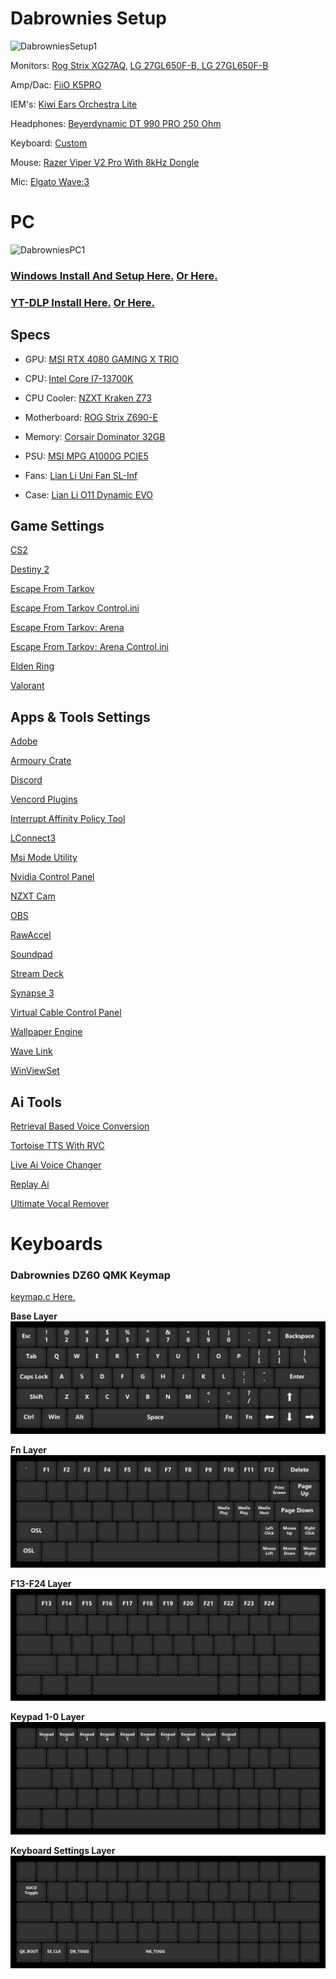 # Dabrownies Setup

![DabrowniesSetup1](doc/Media/Pictures/DabrowniesSetup1.jpg)

Monitors: [Rog Strix XG27AQ,](https://rog.asus.com/ca-en/monitors/27-to-31-5-inches/rog-strix-xg27aq-model/) [LG 27GL650F-B, LG 27GL650F-B](https://www.lg.com/us/monitors/lg-27gl650f-b-gaming-monitor)

Amp/Dac: [FiiO K5PRO](https://www.fiio.com/k5pro)

IEM's: [Kiwi Ears Orchestra Lite](https://www.linsoul.com/products/kiwi-ears-orchestra-lite)

Headphones: [Beyerdynamic DT 990 PRO 250 Ohm](https://north-america.beyerdynamic.com/p/dt-990-pro)

Keyboard: [Custom](https://github.com/DaRealDabrownie/Dabrownies-Setup/blob/main/README.md#keyboards)

Mouse: [Razer Viper V2 Pro With 8kHz Dongle](https://www.razer.com/ca-en/gaming-mice/razer-viper-v2-pro)

Mic: [Elgato Wave:3](https://www.elgato.com/ca/en/p/wave-3-black)


# PC

![DabrowniesPC1](doc/Media/Pictures/DabrowniesPC1.png)

### [Windows Install And Setup <ins>Here.</ins>](https://www.youtube.com/watch?v=6UQZ5oQg8XA) [<ins>Or Here</ins>.](doc/Media/Videos/ThePerfectWindows11Install.mp4)
### [YT-DLP Install <ins>Here.</ins>](https://www.youtube.com/watch?v=G6sOzBmxrLM) [<ins>Or Here.</ins>](doc/Media/Videos/YT-DLP_Install.mp4)

## Specs

* GPU: [MSI RTX 4080 GAMING X TRIO](https://www.msi.com/Graphics-Card/GeForce-RTX-4080-16GB-GAMING-X-TRIO)

* CPU: [Intel Core I7-13700K](https://www.intel.com/content/www/us/en/products/sku/230500/intel-core-i713700k-processor-30m-cache-up-to-5-40-ghz/specifications.html)

* CPU Cooler: [NZXT Kraken Z73](https://nzxt.com/en-CA/product/kraken-z73)

* Motherboard: [ROG Strix Z690-E](https://rog.asus.com/ca-en/motherboards/rog-strix/rog-strix-z690-e-gaming-wifi-model/)

* Memory: [Corsair Dominator 32GB](https://www.corsair.com/ca/en/p/memory/cmt32gx5m2b6400c32/dominator-platinum-rgb-32gb-2x16gb-ddr5-dram-6400mhz-c32-memory-kit-black-cmt32gx5m2b6400c32https://www.corsair.com/ca/en/p/memory/cmt32gx5m2b6400c32/dominator-platinum-rgb-32gb-2x16gb-ddr5-dram-6400mhz-c32-memory-kit-black-cmt32gx5m2b6400c32)

* PSU: [MSI MPG A1000G PCIE5](https://www.msi.com/Power-Supply/MPG-A1000G-PCIE5)

* Fans: [Lian Li Uni Fan SL-Inf](https://lian-li.com/product/uni-fan-sl-infinity/?cn-reloaded=1)

* Case: [Lian Li O11 Dynamic EVO](https://lian-li.com/product/o11-dynamic-evo/?cn-reloaded=1%5C%27%5B0%5D)

## Game Settings

[CS2](doc/Games/CS2/CS2Settings.txt)

[Destiny 2](doc/Games/Destiny2/Destiny2Settings.txt)

[Escape From Tarkov](doc/Games/EFT/EFTSettings.txt)

[Escape From Tarkov Control.ini](doc/Games/EFT/Control.ini)

[Escape From Tarkov: Arena](doc/Games/EFTArena/EFTArenaSettings.txt)

[Escape From Tarkov: Arena Control.ini](doc/Games/EFTArena/Control.ini)

[Elden Ring](doc/Games/EldenRing/EldenRingSettings.txt)

[Valorant](doc/Games/Valorant/ValorantSettings.txt)

## Apps & Tools Settings

[Adobe](doc/AppsAndTools/Adobe/Adobe.txt)

[Armoury Crate](doc/AppsAndTools/ArmouryCrate/ArmouryCrateSettings.txt)

[Discord](doc/AppsAndTools/Discord/DiscordSettings.txt)

[Vencord Plugins](doc/AppsAndTools/Discord/VencordPlugins/VencordPlugins.txt)

[Interrupt Affinity Policy Tool](doc/AppsAndTools/InterruptAffinityPolicyTool/CoreAllocation.txt)

[LConnect3](doc/AppsAndTools/LConnect3/LConnect3Settings.txt)

[Msi Mode Utility](doc/AppsAndTools/MsiModeUtility/Screenshot1.png)

[Nvidia Control Panel](doc/AppsAndTools/NvidiaControlPanel/NvidiaControlPanelSettings.txt)

[NZXT Cam](doc/AppsAndTools/NZXTCam/)

[OBS](doc/AppsAndTools/OBS/)

[RawAccel](doc/AppsAndTools/RawAccel/Screenshot1.png)

[Soundpad](doc/AppsAndTools/Soundpad/)

[Stream Deck](doc/AppsAndTools/StreamDeck/)

[Synapse 3](doc/AppsAndTools/Synapse3/RazerViperV2ProSettings.txt)

[Virtual Cable Control Panel](doc/AppsAndTools/VirtualCableControlPanel/Screenshot1.png)

[Wallpaper Engine](doc/AppsAndTools/WallpaperEngine/WallpaperEngineSettings.txt)

[Wave Link](doc/AppsAndTools/WaveLink/)

[WinViewSet](doc/AppsAndTools/WinViewSet/)

## Ai Tools

[Retrieval Based Voice Conversion](https://github.com/RVC-Project/Retrieval-based-Voice-Conversion-WebUI/)

[Tortoise TTS With RVC](https://github.com/JarodMica/ai-voice-cloning/)

[Live Ai Voice Changer](https://github.com/w-okada/voice-changer/)

[Replay Ai](https://www.tryreplay.io/)

[Ultimate Vocal Remover](https://ultimatevocalremover.com/)

# Keyboards

### Dabrownies DZ60 QMK Keymap

[keymap.c Here.](keyboards/dabrownies_dz60/keymap.c)

**Base Layer**
![base layer](keyboards/dabrownies_dz60/doc/%20%20%20%20%20Base_Layer.png)

**Fn Layer**
![Fn Layer](keyboards/dabrownies_dz60/doc/%20%20%20%20Fn_Layer.png)

**F13-F24 Layer**
![F13-F24 Layer](keyboards/dabrownies_dz60/doc/%20%20%20F13-F24_Layer.png)

**Keypad 1-0 Layer**
![Keypad 1-0 Layer](keyboards/dabrownies_dz60/doc/%20%20Keypad_1-0_Layer.png)

**Keyboard Settings Layer**
![Keyboard Settings Layer](keyboards/dabrownies_dz60/doc/%20Keyboard_Settings_Layer.png)

